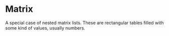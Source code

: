 Matrix 
======
A special case of nested matrix lists. 
These are rectangular tables filled with some kind of values, usually numbers.
